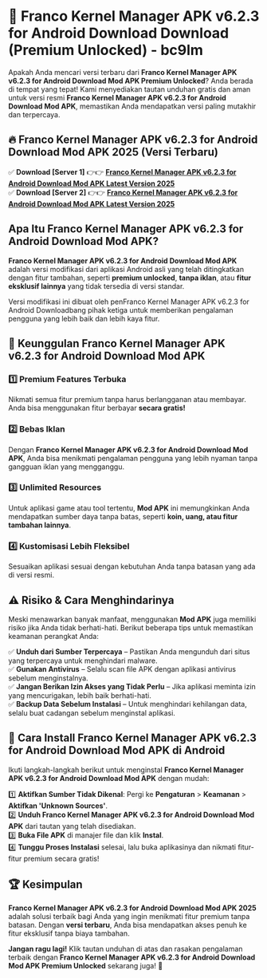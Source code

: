 # 🎯 Franco Kernel Manager APK v6.2.3 for Android Download  Download (Premium Unlocked) -  bc9lm

Apakah Anda mencari versi terbaru dari **Franco Kernel Manager APK v6.2.3 for Android Download Mod APK Premium Unlocked**? Anda berada di tempat yang tepat! Kami menyediakan tautan unduhan gratis dan aman untuk versi resmi **Franco Kernel Manager APK v6.2.3 for Android Download Mod APK**, memastikan Anda mendapatkan versi paling mutakhir dan terpercaya.

## 🔥 Franco Kernel Manager APK v6.2.3 for Android Download Mod APK 2025 (Versi Terbaru)

✅ **Download [Server 1]** 👉👉 [**Franco Kernel Manager APK v6.2.3 for Android Download Mod APK Latest Version 2025**](https://momento.my/?title=Franco_Kernel_Manager_APK_v6.2.3_for_Android_Download)  
✅ **Download [Server 2]** 👉👉 [**Franco Kernel Manager APK v6.2.3 for Android Download Mod APK Latest Version 2025**](https://momento.my/?title=Franco_Kernel_Manager_APK_v6.2.3_for_Android_Download)  

## Apa Itu Franco Kernel Manager APK v6.2.3 for Android Download Mod APK?

**Franco Kernel Manager APK v6.2.3 for Android Download Mod APK** adalah versi modifikasi dari aplikasi Android asli yang telah ditingkatkan dengan fitur tambahan, seperti **premium unlocked**, **tanpa iklan**, atau **fitur eksklusif lainnya** yang tidak tersedia di versi standar.

Versi modifikasi ini dibuat oleh penFranco Kernel Manager APK v6.2.3 for Android Downloadbang pihak ketiga untuk memberikan pengalaman pengguna yang lebih baik dan lebih kaya fitur.

## 🎯 Keunggulan Franco Kernel Manager APK v6.2.3 for Android Download Mod APK

### 1️⃣ Premium Features Terbuka
Nikmati semua fitur premium tanpa harus berlangganan atau membayar. Anda bisa menggunakan fitur berbayar **secara gratis!**

### 2️⃣ Bebas Iklan
Dengan **Franco Kernel Manager APK v6.2.3 for Android Download Mod APK**, Anda bisa menikmati pengalaman pengguna yang lebih nyaman tanpa gangguan iklan yang mengganggu.

### 3️⃣ Unlimited Resources
Untuk aplikasi game atau tool tertentu, **Mod APK** ini memungkinkan Anda mendapatkan sumber daya tanpa batas, seperti **koin, uang, atau fitur tambahan lainnya**.

### 4️⃣ Kustomisasi Lebih Fleksibel
Sesuaikan aplikasi sesuai dengan kebutuhan Anda tanpa batasan yang ada di versi resmi.

## ⚠️ Risiko & Cara Menghindarinya

Meski menawarkan banyak manfaat, menggunakan **Mod APK** juga memiliki risiko jika Anda tidak berhati-hati. Berikut beberapa tips untuk memastikan keamanan perangkat Anda:

✅ **Unduh dari Sumber Terpercaya** – Pastikan Anda mengunduh dari situs yang terpercaya untuk menghindari malware.  
✅ **Gunakan Antivirus** – Selalu scan file APK dengan aplikasi antivirus sebelum menginstalnya.  
✅ **Jangan Berikan Izin Akses yang Tidak Perlu** – Jika aplikasi meminta izin yang mencurigakan, lebih baik berhati-hati.  
✅ **Backup Data Sebelum Instalasi** – Untuk menghindari kehilangan data, selalu buat cadangan sebelum menginstal aplikasi.

## 📌 Cara Install Franco Kernel Manager APK v6.2.3 for Android Download Mod APK di Android

Ikuti langkah-langkah berikut untuk menginstal **Franco Kernel Manager APK v6.2.3 for Android Download Mod APK** dengan mudah:

1️⃣ **Aktifkan Sumber Tidak Dikenal**: Pergi ke **Pengaturan** > **Keamanan** > **Aktifkan 'Unknown Sources'**.  
2️⃣ **Unduh Franco Kernel Manager APK v6.2.3 for Android Download Mod APK** dari tautan yang telah disediakan.  
3️⃣ **Buka File APK** di manajer file dan klik **Instal**.  
4️⃣ **Tunggu Proses Instalasi** selesai, lalu buka aplikasinya dan nikmati fitur-fitur premium secara gratis!

## 🏆 Kesimpulan

**Franco Kernel Manager APK v6.2.3 for Android Download Mod APK 2025** adalah solusi terbaik bagi Anda yang ingin menikmati fitur premium tanpa batasan. Dengan **versi terbaru**, Anda bisa mendapatkan akses penuh ke fitur eksklusif tanpa biaya tambahan.

**Jangan ragu lagi!** Klik tautan unduhan di atas dan rasakan pengalaman terbaik dengan **Franco Kernel Manager APK v6.2.3 for Android Download Mod APK Premium Unlocked** sekarang juga! 🚀
